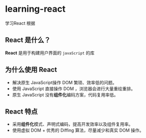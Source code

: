 # learning-react
学习React
根据  

## React 是什么？
**React** 是用于构建用户界面的 `javaScript` 的库

## 为什么使用 React
- 解决原生 JavaScript操作 DOM 繁琐、效率低的问题。
- 使用 JavaScript 直接操作 DOM ，浏览器会进行大量重绘重排。
- 原生 JavaScript 没有**组件化**编码方案，代码复用率低。

## React 特点
- 采用**组件化**模式、声明式编码，提高开发效率以及组件复用率。
- 使用虚拟 DOM + 优秀的 Diffing 算法，尽量减少和真实 DOM 操作。